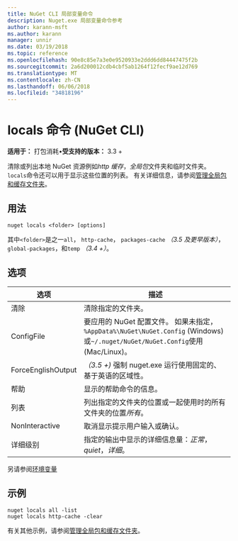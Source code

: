 ```yaml
---
title: NuGet CLI 局部变量命令
description: Nuget.exe 局部变量命令参考
author: karann-msft
ms.author: karann
manager: unnir
ms.date: 03/19/2018
ms.topic: reference
ms.openlocfilehash: 90e8c85e7a3e0e9520933e2ddd6dd84447475f2b
ms.sourcegitcommit: 2a6d200012cdb4cbf5ab1264f12fecf9ae12d769
ms.translationtype: MT
ms.contentlocale: zh-CN
ms.lasthandoff: 06/06/2018
ms.locfileid: "34818196"
---
```

# <a name="locals-command-nuget-cli"></a>locals 命令 (NuGet CLI)

**适用于：** 打包消耗&bullet;**受支持的版本：** 3.3 +

清除或列出本地 NuGet 资源例如*http 缓存*，*全局包*文件夹和临时文件夹。 `locals`命令还可以用于显示这些位置的列表。 有关详细信息，请参阅[管理全局包和缓存文件夹](../consume-packages/managing-the-global-packages-and-cache-folders.md)。

## <a name="usage"></a>用法

```cli
nuget locals <folder> [options]
```

其中`<folder>`是之一`all`， `http-cache`， `packages-cache` *（3.5 及更早版本）*， `global-packages`，和`temp` *（3.4 +）*。

## <a name="options"></a>选项

| 选项 | 描述 |
| --- | --- |
| 清除 | 清除指定的文件夹。 |
| ConfigFile | 要应用的 NuGet 配置文件。 如果未指定， `%AppData%\NuGet\NuGet.Config` (Windows) 或`~/.nuget/NuGet/NuGet.Config`使用 (Mac/Linux)。|
| ForceEnglishOutput | *（3.5 +)* 强制 nuget.exe 运行使用固定的、 基于英语的区域性。 |
| 帮助 | 显示的帮助命令的信息。 |
| 列表 | 列出指定的文件夹的位置或一起使用时的所有文件夹的位置*所有*。 |
| NonInteractive | 取消显示提示用户输入或确认。 |
| 详细级别 | 指定的输出中显示的详细信息量：*正常*， *quiet*，*详细*。 |

另请参阅[环境变量](cli-ref-environment-variables.md)

## <a name="examples"></a>示例

```cli
nuget locals all -list
nuget locals http-cache -clear
```

有关其他示例，请参阅[管理全局包和缓存文件夹](../consume-packages/managing-the-global-packages-and-cache-folders.md)。
